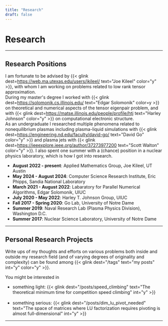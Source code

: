 ```yaml
---
title: "Research"
draft: false
---
```


# Research

---

## Research Positions

I am fortunate to be advised by {{< glink dest=https://web.ma.utexas.edu/users/jkileel/ text="Joe Kileel" color="y" >}}, with whom I am working on problems related to low rank tensor approximation.
<br>
During my master's degree I worked with
{{< glink dest=https://solomonik.cs.illinois.edu/ text="Edgar Solomonik" color=y >}}
on theoretical and numerical aspects of the tensor eigenpair problem, and with
{{< glink dest=https://matse.illinois.edu/people/profile/htj text="Harley Johnson" color="y" >}}
on computational electronic structure.
<br>
As an undergraduate I researched multiple phenomena related to
nonequilibrium plasmas including plasma-liquid simulations with
{{< glink dest=https://engineering.nd.edu/faculty/david-go/ text="David Go" color="y" >}}
and plasma jets with
{{< glink dest=https://ieeexplore.ieee.org/author/37273977200 text="Scott Walton" color="y" >}}.
I also spent one summer with a (chance) position in a nuclear
physics laboratory, which is how I got into research.

- <b>August 2022 - <span class="themecolor">present</span></b>: Applied Mathematics Group, Joe Kileel, UT Austin
- <b>May 2024 - August 2024</b>: Computer Science Research Institute, Eric Phipps, Sandia National Laboratory
- <b>March 2021 - August 2022</b>: Labaratory for Parallel Numerical Algorithms, Edgar Solomonik, UIUC
- <b>July 2020 - May 2022</b>: Harley T. Johnson Group, UIUC
- <b>Fall 2017 - Spring 2020</b>: Go Lab, University of Notre Dame
- <b>Summer 2019</b>: Naval Research Lab (Plasma Physics Division), Washington D.C.
- <b>Summer 2017</b>: Nuclear Science Laboratory, University of Notre Dame

---

## Personal Research Projects

Write ups of my thoughts and efforts on various problems both inside and outside my research field (and of varying degrees of originality and complexity) can be found among {{< glink dest="/tags" text="my posts" int="y" color="y" >}}.

You might be interested in

- something light: {{< glink dest="/posts/speed_climbing" text="The theoretical minimum time for competition speed climbing" int="y" >}}
<br><br>
- something serious: {{< glink dest="/posts/dim_lu_pivot_needed" text="The space of matrices where LU factorization requires pivoting is almost full-dimensional" int="y" >}}

---
